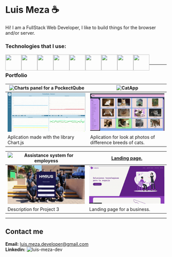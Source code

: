 # Luis Meza ☕
Hi! I am a FullStack Web Developer, I like to build things for the browser and/or server.

### Technologies that I use:

<img align='left' width='50px' height='50px' src="https://cdn.jsdelivr.net/gh/devicons/devicon@latest/icons/django/django-plain.svg" />
<img align='left' width='50px' height='50px' src="https://cdn.jsdelivr.net/gh/devicons/devicon@latest/icons/react/react-original.svg" />
<img align='left' width='50px' height='50px' src="https://cdn.jsdelivr.net/gh/devicons/devicon@latest/icons/python/python-original.svg" />
<img align='left' width='50px' height='50px' src="https://cdn.jsdelivr.net/gh/devicons/devicon@latest/icons/javascript/javascript-original.svg" />
<img align='left' width='50px' height='50px' src="https://cdn.jsdelivr.net/gh/devicons/devicon@latest/icons/html5/html5-original.svg" />
<img align='left' width='50px' height='50px' src="https://cdn.jsdelivr.net/gh/devicons/devicon@latest/icons/css3/css3-original.svg" />
<img align='left' width='50px' height='50px' src="https://cdn.jsdelivr.net/gh/devicons/devicon@latest/icons/tailwindcss/tailwindcss-original.svg" />
<img align='left' width='50px' height='50px' src="https://cdn.jsdelivr.net/gh/devicons/devicon@latest/icons/git/git-original.svg" />
<img align='left' width='50px' height='50px' src="https://cdn.jsdelivr.net/gh/devicons/devicon@latest/icons/linux/linux-original.svg" />
<br />

---

### Portfolio

| ![Charts panel for a PockectQube](https://github.com/luismeza8/human_machine_interface) | ![CatApp](https://github.com/luismeza8/CatApp) |
|---------------|---------------|
| <img src='./assets/charts.gif' width='400px' /> | <img src='./assets/catapp.gif' width='400px' /> |
| Aplication made with the library Chart.js | Aplication for look at photos of difference breeds of cats.

| ![Assistance system for employess](https://github.com/luismeza8/assistance_system) | <a href='https://abante.digital'>Landing page.</a> |
|---------------|---------------|
| <img src='./assets/assistance.gif' width='400px' /> | <img src='./assets/landing.gif' width='400px' /> |
| Description for Project 3 | Landing page for a business. |

---

## Contact me

**Email:** luis.meza.developer@gmail.com  
**Linkedin:** ![luis-meza-dev](https://www.linkedin.com/in/luis-meza-dev/)
